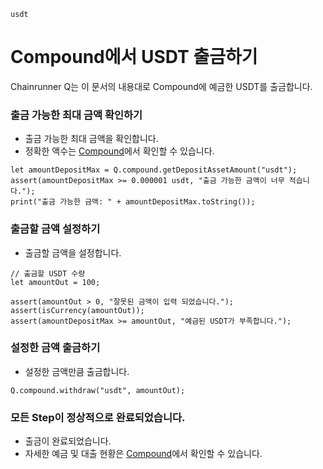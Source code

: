```meta-Currency
usdt
```

# Compound에서 USDT 출금하기

Chainrunner Q는 이 문서의 내용대로 Compound에 예금한 USDT를 출금합니다.

### 출금 가능한 최대 금액 확인하기

- 출금 가능한 최대 금액을 확인합니다.
- 정확한 액수는 [Compound](https://app.compound.finance/)에서 확인할 수 있습니다.

```output-Dynamic
let amountDepositMax = Q.compound.getDepositAssetAmount("usdt");
assert(amountDepositMax >= 0.000001 usdt, "출금 가능한 금액이 너무 적습니다.");
print("출금 가능한 금액: " + amountDepositMax.toString());
```

### 출금할 금액 설정하기

- 출금할 금액을 설정합니다.

```input USDT
// 출금할 USDT 수량
let amountOut = 100;
```

```input-Verify
assert(amountOut > 0, "잘못된 금액이 입력 되었습니다.");
assert(isCurrency(amountOut));
assert(amountDepositMax >= amountOut, "예금된 USDT가 부족합니다.");
```

### 설정한 금액 출금하기

- 설정한 금액만큼 출금합니다.

```taster
Q.compound.withdraw("usdt", amountOut);
```

### 모든 Step이 정상적으로 완료되었습니다.

- 출금이 완료되었습니다.
- 자세한 예금 및 대출 현황은 [Compound](https://app.compound.finance/)에서 확인할 수 있습니다.
